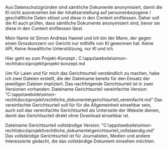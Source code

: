 Aus Datenschutzgründen sind sämtliche Dokumente anonymisiert, damit die KI nicht ausversehen bei der Inhaltserstellung auf personenbezogene / geschäftliche Daten stösst und diese in den Content einfliessen.
Daher soll die KI auch prüfen, dass sämtliche Dokumente anonymisiert sind, bevor sie diese in den Content einfliessen lässt.

Mein Name ist Simon Andreas Haenel und ich bin der Mann, der gegen einen Grosskonzern vor Gericht nur mithilfe von KI gewonnen hat.
Keine API, Keine Anwaltliche Unterstützung, nur KI und ich.

Hier geht es zum Projekt-Konzept.:
C:\apps\website\simon-recht\docs\projekt\projekt-konzept.md

Um für Laien und für mich das Gerichtsurteil verständlich zu machen, habe ich zwei Dateien erstellt, die der Dateiname bereits für den Einsatz der jeweiligen Dateien impliziert.
Das nachfolgende Gerichtsurteil ist in zwei Versionen vorhanden:
Dateiname Gerichtsurteil vereinfachte Version:
"C:\apps\website\simon-recht\docs\projekt\rechtliche_dokumente\gerichtsurteil_vereinfacht.md"
Das vereinfachte Gerichtsurteil soll für für die Allgemeinheit einsehbar sein, auch soll das vereinfachte Gerichtsurteil als Unterseite der Website dienen, damit das Gerichtsurteil direkt ohne Download einsehbar ist.

Dateiname Gerichtsurteil vollständige Version:
"C:\apps\website\simon-recht\docs\projekt\rechtliche_dokumente\gerichtsurteil_vollstaendig.md"
Das vollständige Gerichtsurteil ist für Journalisten, Medien und andere Interessierte gedacht, die das vollständige Dokument einsehen möchten.

